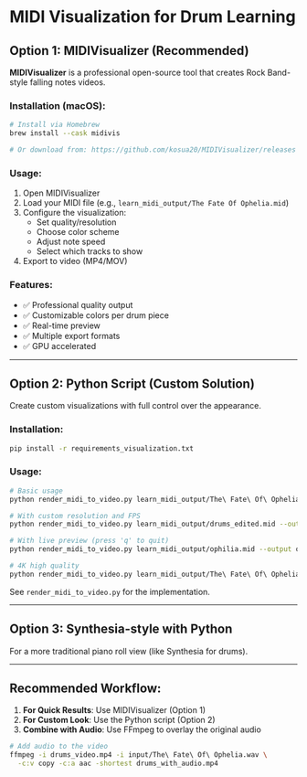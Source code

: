 # MIDI Visualization for Drum Learning

## Option 1: MIDIVisualizer (Recommended)

**MIDIVisualizer** is a professional open-source tool that creates Rock Band-style falling notes videos.

### Installation (macOS):
```bash
# Install via Homebrew
brew install --cask midivis

# Or download from: https://github.com/kosua20/MIDIVisualizer/releases
```

### Usage:
1. Open MIDIVisualizer
2. Load your MIDI file (e.g., `learn_midi_output/The Fate Of Ophelia.mid`)
3. Configure the visualization:
   - Set quality/resolution
   - Choose color scheme
   - Adjust note speed
   - Select which tracks to show
4. Export to video (MP4/MOV)

### Features:
- ✅ Professional quality output
- ✅ Customizable colors per drum piece
- ✅ Real-time preview
- ✅ Multiple export formats
- ✅ GPU accelerated

---

## Option 2: Python Script (Custom Solution)

Create custom visualizations with full control over the appearance.

### Installation:
```bash
pip install -r requirements_visualization.txt
```

### Usage:
```bash
# Basic usage
python render_midi_to_video.py learn_midi_output/The\ Fate\ Of\ Ophelia.mid --output ophelia_drums.mp4

# With custom resolution and FPS
python render_midi_to_video.py learn_midi_output/drums_edited.mid --output drums_1080p.mp4 --width 1920 --height 1080 --fps 60

# With live preview (press 'q' to quit)
python render_midi_to_video.py learn_midi_output/ophilia.mid --output ophilia_video.mp4 --preview

# 4K high quality
python render_midi_to_video.py learn_midi_output/The\ Fate\ Of\ Ophelia.mid --output ophelia_4k.mp4 --width 3840 --height 2160 --fps 60
```

See `render_midi_to_video.py` for the implementation.

---

## Option 3: Synthesia-style with Python

For a more traditional piano roll view (like Synthesia for drums).

---

## Recommended Workflow:

1. **For Quick Results**: Use MIDIVisualizer (Option 1)
2. **For Custom Look**: Use the Python script (Option 2)
3. **Combine with Audio**: Use FFmpeg to overlay the original audio

```bash
# Add audio to the video
ffmpeg -i drums_video.mp4 -i input/The\ Fate\ Of\ Ophelia.wav \
  -c:v copy -c:a aac -shortest drums_with_audio.mp4
```
